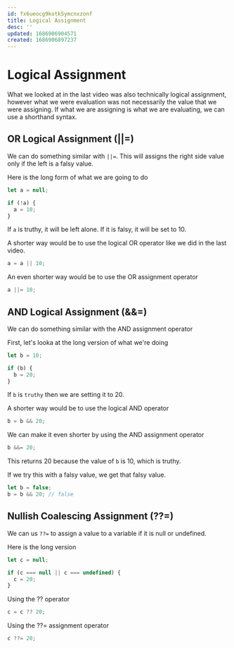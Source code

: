 ```yaml
---
id: fx6ueocg9kotk5ymcnxzonf
title: Logical Assignment
desc: ''
updated: 1686906904571
created: 1686906897237
---
```

# Logical Assignment

What we looked at in the last video was also technically logical assignment, however what we were evaluation was not necessarily the value that we were assigning. If what we are assigning is what we are evaluating, we can use a shorthand syntax.

## OR Logical Assignment (||=)

We can do something similar with `||=`. This will assigns the right side value only if the left is a falsy value.

Here is the long form of what we are going to do
```JavaScript
let a = null;

if (!a) {
  a = 10;
}
```

If `a` is truthy, it will be left alone. If it is falsy, it will be set to 10.

A shorter way would be to use the logical OR operator like we did in the last video.

```JavaScript
a = a || 10; 
```

An even shorter way would be to use the OR assignment operator 

```JavaScript
a ||= 10;
```

## AND Logical Assignment (&&=)

We can do something similar with the AND assignment operator

First, let's looka at the long version of what we're doing

```JavaScript
let b = 10;

if (b) {
  b = 20;
}

```

If `b` is `truthy` then we are setting it to 20. 

A shorter way would be to use the logical AND operator


```JavaScript
b = b && 20; 
```

We can make it even shorter by using the AND assignment operator

```JavaScript
b &&= 20; 
```

This returns 20 because the value of `b` is 10, which is truthy.

If we try this with a falsy value, we get that falsy value.

```js
let b = false;
b = b && 20; // false
```


## Nullish Coalescing Assignment (??=)

We can us `??=` to assign a value to a variable if it is null or undefined.

Here is the long version

```JavaScript
let c = null;

if (c === null || c === undefined) {
  c = 20;
}
```

Using the ?? operator

```JavaScript
c = c ?? 20;
```

Using the ??= assignment operator

```JavaScript
c ??= 20; 
```